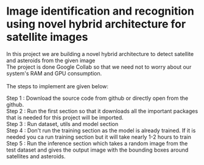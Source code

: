 # Image identification and recognition using novel hybrid architecture for satellite images
In this project we are building a novel hybrid architecture to detect satellite and asteroids from the given image<br/>
The project is done Google Collab so that we need not to worry about our system's RAM and GPU consumption.<br/><br/>
The steps to implement are given below:<br/>

Step 1 : Download the source code from github or directly open from the github. <br/>
Step 2 : Run the first section so that it downloads all the important packages that is needed for this project will be imported.<br/>
Step 3 : Run dataset, utils and model section<br/>
Step 4 : Don't run the training section as the model is already trained. If it is needed you ca run training section but it will take nearly 1-2 hours to train<br/>
Step 5 : Run the inference section which takes a random image from the test dataset and gives the output image with the bounding boxes around satellites and asteroids.<br/>
